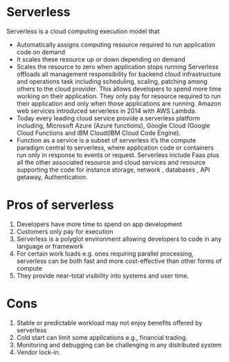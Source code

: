 

# Serverless

Serverless is a cloud computing execution model that

- Automatically assigns computing resource required to run application code on demand
- It scales these resource up or down depending on demand
- Scales the resource to zero when application stops running
Serverless offloads all management responsibility for backend cloud infrastructure and operations task including scheduling, scaling, patching among others to the cloud provider. This allows developers to spend more time working on their application. They only pay for resource required to run their application and only when those applications are running.
Amazon web services introduced serverless in 2014 with AWS Lambda.
- Today every leading cloud service provide a serverless platform including, Microsoft Azure (Azure functions), Google Cloud (Google Cloud Functions and IBM Cloud(IBM Cloud Code Engine).
- Function as a service is a subset of serverless it’s the compute paradigm central to serverless, where application code or containers run only in response to events or request.  Serverless include Faas plus all the other associated resource and cloud services and resource supporting the code for instance storage, network , databases , API getaway, Authentication.

# Pros of serverless

1. Developers have more time to spend on app development
2. Customers only pay for execution
3. Serverless is a polyglot environment allowing developers to code in any language or framework
4. For certain work loads e.g. ones requiring parallel processing, serverless can be both fast and more cost-effective than other forms of compute
5. They provide near-total visibility into systems and user time.

# Cons

1. Stable or predictable workload may not enjoy benefits offered by serverless
2. Cold start can limit some applications e.g., financial trading.
3. Monitoring and debugging can be challenging in any distributed system
4. Vendor lock-in.